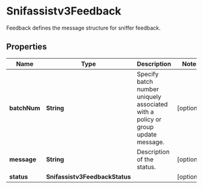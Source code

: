 

# Snifassistv3Feedback

Feedback defines the message structure for sniffer feedback.

## Properties

| Name | Type | Description | Notes |
|------------ | ------------- | ------------- | -------------|
|**batchNum** | **String** | Specify batch number uniquely associated with a policy or group update message. |  [optional] |
|**message** | **String** | Description of the status. |  [optional] |
|**status** | **Snifassistv3FeedbackStatus** |  |  [optional] |



